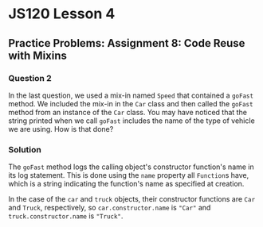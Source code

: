 # JS120 Lesson 4

## Practice Problems: Assignment 8: Code Reuse with Mixins

### Question 2

In the last question, we used a mix-in named `Speed` that contained a `goFast`
method. We included the mix-in in the `Car` class and then called the `goFast`
method from an instance of the `Car` class. You may have noticed that the string
printed when we call `goFast` includes the name of the type of vehicle we are
using. How is that done?

### Solution

The `goFast` method logs the calling object's constructor function's name in
its log statement. This is done using the `name` property all `Function`s have,
which is a string indicating the function's name as specified at creation.

In the case of the `car` and `truck` objects, their constructor functions are
`Car` and `Truck`, respectively, so `car.constructor.name` is `"Car"` and
`truck.constructor.name` is `"Truck"`.
